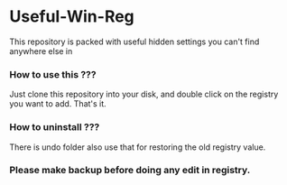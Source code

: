 # Useful-Win-Reg
This repository is packed with useful hidden settings you can't find anywhere else in 


### How to use this ???

Just clone this repository into your disk, and double click on the registry you want to add. That's it. 


### How to uninstall ???

There is undo folder also use that for restoring the old registry value.

### Please make backup before doing any edit in registry. 
